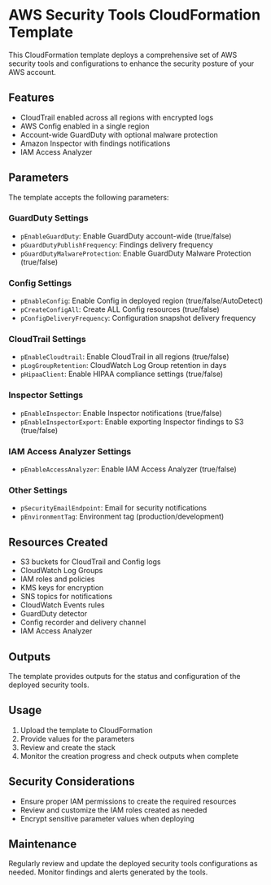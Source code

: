 #  AWS Security Tools CloudFormation Template

This CloudFormation template deploys a comprehensive set of AWS security tools and configurations to enhance the security posture of your AWS account.

## Features

- CloudTrail enabled across all regions with encrypted logs
- AWS Config enabled in a single region 
- Account-wide GuardDuty with optional malware protection
- Amazon Inspector with findings notifications
- IAM Access Analyzer

## Parameters

The template accepts the following parameters:

### GuardDuty Settings
- `pEnableGuardDuty`: Enable GuardDuty account-wide (true/false)
- `pGuardDutyPublishFrequency`: Findings delivery frequency 
- `pGuardDutyMalwareProtection`: Enable GuardDuty Malware Protection (true/false)

### Config Settings  
- `pEnableConfig`: Enable Config in deployed region (true/false/AutoDetect)
- `pCreateConfigAll`: Create ALL Config resources (true/false)
- `pConfigDeliveryFrequency`: Configuration snapshot delivery frequency

### CloudTrail Settings
- `pEnableCloudtrail`: Enable CloudTrail in all regions (true/false) 
- `pLogGroupRetention`: CloudWatch Log Group retention in days
- `pHipaaClient`: Enable HIPAA compliance settings (true/false)

### Inspector Settings
- `pEnableInspector`: Enable Inspector notifications (true/false)
- `pEnableInspectorExport`: Enable exporting Inspector findings to S3 (true/false)

### IAM Access Analyzer Settings  
- `pEnableAccessAnalyzer`: Enable IAM Access Analyzer (true/false)

### Other Settings
- `pSecurityEmailEndpoint`: Email for security notifications
- `pEnvironmentTag`: Environment tag (production/development)

## Resources Created

- S3 buckets for CloudTrail and Config logs
- CloudWatch Log Groups  
- IAM roles and policies
- KMS keys for encryption
- SNS topics for notifications
- CloudWatch Events rules
- GuardDuty detector
- Config recorder and delivery channel
- IAM Access Analyzer

## Outputs

The template provides outputs for the status and configuration of the deployed security tools.

## Usage

1. Upload the template to CloudFormation
2. Provide values for the parameters  
3. Review and create the stack
4. Monitor the creation progress and check outputs when complete

## Security Considerations

- Ensure proper IAM permissions to create the required resources
- Review and customize the IAM roles created as needed
- Encrypt sensitive parameter values when deploying

## Maintenance

Regularly review and update the deployed security tools configurations as needed. Monitor findings and alerts generated by the tools.